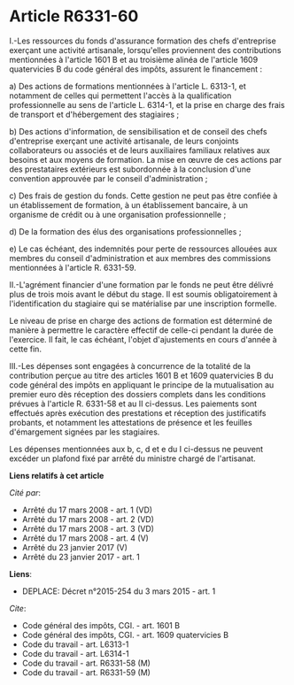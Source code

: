 # Article R6331-60

I.-Les ressources du fonds d'assurance formation des chefs d'entreprise exerçant une activité artisanale, lorsqu'elles
proviennent des contributions mentionnées à l'article 1601 B et au troisième alinéa de l'article 1609 quatervicies B du code
général des impôts, assurent le financement : 

a) Des actions de formations mentionnées à l'article L. 6313-1, et notamment de celles qui permettent l'accès à la
qualification professionnelle au sens de l'article L. 6314-1, et la prise en charge des frais de transport et d'hébergement
des stagiaires ; 

b) Des actions d'information, de sensibilisation et de conseil des chefs d'entreprise exerçant une activité artisanale, de
leurs conjoints collaborateurs ou associés et de leurs auxiliaires familiaux relatives aux besoins et aux moyens de
formation. La mise en œuvre de ces actions par des prestataires extérieurs est subordonnée à la conclusion d'une convention
approuvée par le conseil d'administration ; 

c) Des frais de gestion du fonds. Cette gestion ne peut pas être confiée à un établissement de formation, à un établissement
bancaire, à un organisme de crédit ou à une organisation professionnelle ; 

d) De la formation des élus des organisations professionnelles ; 

e) Le cas échéant, des indemnités pour perte de ressources allouées aux membres du conseil d'administration et aux membres
des commissions mentionnées à l'article R. 6331-59. 

II.-L'agrément financier d'une formation par le fonds ne peut être délivré plus de trois mois avant le début du stage. Il est
soumis obligatoirement à l'identification du stagiaire qui se matérialise par une inscription formelle. 

Le niveau de prise en charge des actions de formation est déterminé de manière à permettre le caractère effectif de celle-ci
pendant la durée de l'exercice. Il fait, le cas échéant, l'objet d'ajustements en cours d'année à cette fin. 

III.-Les dépenses sont engagées à concurrence de la totalité de la contribution perçue au titre des articles 1601 B et 1609
quatervicies B du code général des impôts en appliquant le principe de la mutualisation au premier euro dès réception des
dossiers complets dans les conditions prévues à l'article R. 6331-58 et au II ci-dessus. Les paiements sont effectués après
exécution des prestations et réception des justificatifs probants, et notamment les attestations de présence et les feuilles
d'émargement signées par les stagiaires. 

Les dépenses mentionnées aux b, c, d et e du I ci-dessus ne peuvent excéder un plafond fixé par arrêté du ministre chargé de
l'artisanat.

**Liens relatifs à cet article**

_Cité par_:

  - Arrêté du 17 mars 2008 - art. 1 (VD)
  - Arrêté du 17 mars 2008 - art. 2 (VD)
  - Arrêté du 17 mars 2008 - art. 3 (VD)
  - Arrêté du 17 mars 2008 - art. 4 (V)
  - Arrêté du 23 janvier 2017 (V)
  - Arrêté du 23 janvier 2017 - art. 1

**Liens**:

  - DEPLACE: Décret n°2015-254 du 3 mars 2015 - art. 1

_Cite_:

  - Code général des impôts, CGI. - art. 1601 B
  - Code général des impôts, CGI. - art. 1609 quatervicies B
  - Code du travail - art. L6313-1
  - Code du travail - art. L6314-1
  - Code du travail - art. R6331-58 (M)
  - Code du travail - art. R6331-59 (M)

